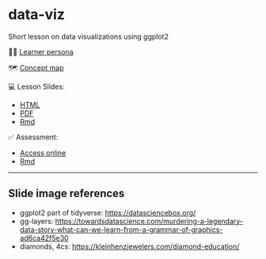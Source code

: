 # data-viz

Short lesson on data visualizations using ggplot2


:woman_technologist: [Learner persona](learner-persona.md)

:world_map: [Concept map](data-viz-concept-map.pdf)

:computer: Lesson Slides: 
  - [HTML](data-viz.html)
  - [PDF](data-viz.pdf)
  - [Rmd](data-viz.Rmd)
  
:white_check_mark: Assessment: 
  - [Access online](https://matackett.shinyapps.io/data-viz/)
  - [Rmd](assessments/assessments.Rmd)

<hr>

## Slide image references
- ggplot2 part of tidyverse: https://datasciencebox.org/ 
- gg-layers: https://towardsdatascience.com/murdering-a-legendary-data-story-what-can-we-learn-from-a-grammar-of-graphics-ad6ca42f5e30 
- diamonds, 4cs: https://kleinhenzjewelers.com/diamond-education/
